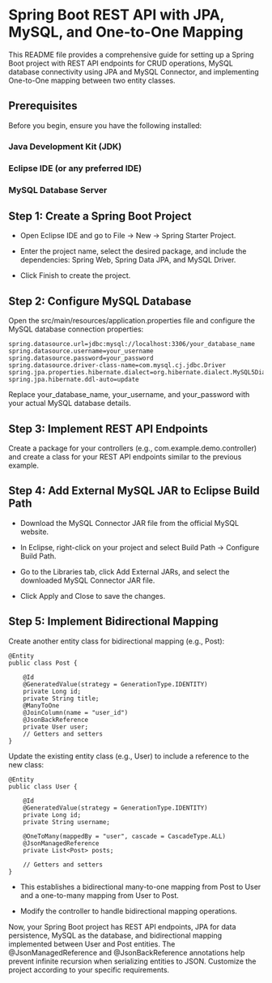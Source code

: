 # Spring Boot REST API with JPA, MySQL, and One-to-One Mapping

This README file provides a comprehensive guide for setting up a Spring Boot project with REST API endpoints for CRUD operations, MySQL database connectivity using JPA and MySQL Connector, and implementing One-to-One mapping between two entity classes.

## Prerequisites

Before you begin, ensure you have the following installed:

### Java Development Kit (JDK)
### Eclipse IDE (or any preferred IDE)
### MySQL Database Server

## Step 1: Create a Spring Boot Project

- Open Eclipse IDE and go to File -> New -> Spring Starter Project.

- Enter the project name, select the desired package, and include the dependencies: Spring Web, Spring Data JPA, and MySQL Driver.

- Click Finish to create the project.

## Step 2: Configure MySQL Database

Open the src/main/resources/application.properties file and configure the MySQL database connection properties:

    spring.datasource.url=jdbc:mysql://localhost:3306/your_database_name
    spring.datasource.username=your_username
    spring.datasource.password=your_password
    spring.datasource.driver-class-name=com.mysql.cj.jdbc.Driver
    spring.jpa.properties.hibernate.dialect=org.hibernate.dialect.MySQL5Dialect
    spring.jpa.hibernate.ddl-auto=update

Replace your_database_name, your_username, and your_password with your actual MySQL database details.

## Step 3: Implement REST API Endpoints

Create a package for your controllers (e.g., com.example.demo.controller) and create a class for your REST API endpoints similar to the previous example.

## Step 4: Add External MySQL JAR to Eclipse Build Path

- Download the MySQL Connector JAR file from the official MySQL website.

- In Eclipse, right-click on your project and select Build Path -> Configure Build Path.

- Go to the Libraries tab, click Add External JARs, and select the downloaded MySQL Connector JAR file.

- Click Apply and Close to save the changes.

## Step 5: Implement Bidirectional Mapping

Create another entity class for bidirectional mapping (e.g., Post):

    @Entity
    public class Post {

        @Id
        @GeneratedValue(strategy = GenerationType.IDENTITY)
        private Long id;
        private String title;
        @ManyToOne
        @JoinColumn(name = "user_id")
        @JsonBackReference
        private User user;
        // Getters and setters
    }

Update the existing entity class (e.g., User) to include a reference to the new class:


    @Entity
    public class User {

        @Id
        @GeneratedValue(strategy = GenerationType.IDENTITY)
        private Long id;
        private String username;  
     
        @OneToMany(mappedBy = "user", cascade = CascadeType.ALL)
        @JsonManagedReference
        private List<Post> posts;
  
        // Getters and setters
    }

- This establishes a bidirectional many-to-one mapping from Post to User and a one-to-many mapping from User to Post.

- Modify the controller to handle bidirectional mapping operations.

Now, your Spring Boot project has REST API endpoints, JPA for data persistence, MySQL as the database, and bidirectional mapping implemented between User and Post entities. The @JsonManagedReference and @JsonBackReference annotations help prevent infinite recursion when serializing entities to JSON. Customize the project according to your specific requirements.
